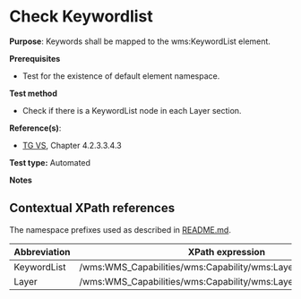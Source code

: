 # Check Keywordlist

**Purpose**: Keywords shall be mapped to the wms:KeywordList element.

**Prerequisites**

* Test for the existence of default element namespace.

**Test method**

* Check if there is a KeywordList node in each Layer section.

**Reference(s)**:
* [TG VS](README.md#ref_TG_VS), Chapter 4.2.3.3.4.3

**Test type:** Automated

**Notes**

## Contextual XPath references

The namespace prefixes used as described in [README.md](README.md#namespaces).

Abbreviation                                               |  XPath expression
---------------------------------------------------------- | -------------------------------------------------------------------------
KeywordList <a name="KeywordList"></a> | /wms:WMS_Capabilities/wms:Capability/wms:Layer/wms:KeywordList
Layer <a name="Layer"></a> | /wms:WMS_Capabilities/wms:Capability/wms:Layer
